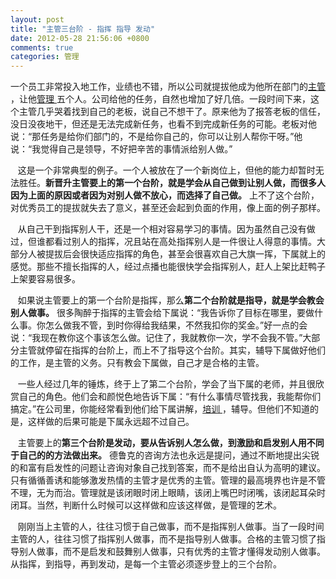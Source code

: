 ```yaml
---
layout: post
title: "主管三台阶 - 指挥 指导 发动"
date: 2012-05-28 21:56:06 +0800
comments: true
categories: 管理
---
```

<p> <span>一个员工非常投入地工作，业绩也不错，所以公司就提拔他成为他所在部门的<a href="http://blog.ceconlinebbs.com/BK/%BE%AD%C0%ED.HTM" target="_blank"><span>主管 </span></a>，让他<a href="http://blog.ceconlinebbs.com/BK/%B9%DC%C0%ED.HTM" target="_blank"><span>管理 </span></a>五个人。公司给他的任务，自然也增加了好几倍。一段时间下来，这个主管几乎哭着找到自己的老板，说自己不想干了。原来他为了报答老板的信任，没日没夜地干，但还是无法完成新任务，也看不到完成新任务的可能。老板对他说：“那任务是给你们部门的，不是给你自己的，你可以让别人帮你干呀。”他说：“我觉得自己是领导，不好把辛苦的事情派给别人做。”</span></p><p> <span> </span></p><p> <span> &nbsp;&nbsp;&nbsp;</span><span>这是一个非常典型的例子。一个人被放在了一个新岗位上，但他的能力却暂时无法胜任。<strong>新晋升主管要上的第一个台阶，就是学会从自己做到让别人做，而很多人因为上面的原因或者因为对别人做不放心，而选择了自己做。</strong> 上不了这个台阶，对优秀员工的提拔就失去了意义，甚至还会起到负面的作用，像上面的例子那样。</span></p><p> <span> </span></p><p> <span> &nbsp;&nbsp;&nbsp;</span><span>从自己干到指挥别人干，还是一个相对容易学习的事情。因为虽然自己没有做过，但谁都看过别人的指挥，况且站在高处指挥别人是一件很让人得意的事情。大部分人被提拔后会很快适应指挥的角色，甚至会很喜欢自己大旗一挥，下属就上的感觉。那些不擅长指挥的人，经过点播也能很快学会指挥别人，赶人上架比赶鸭子上架要容易很多。</span></p><p> <span> </span></p><p> <span> &nbsp;&nbsp;&nbsp;</span><span>如果说主管要上的第一个台阶是指挥，那么<strong>第二个台阶就是指导，就是学会教会别人做事。</strong> 很多陶醉于指挥的主管会给下属说：“我告诉你了目标在哪里，要做什么事。你怎么做我不管，到时你得给我结果，不然我扣你的奖金。”好一点的会说：“我现在教你这个事该怎么做。记住了，我就教你一次，学不会我不管。”大部分主管就停留在指挥的台阶上，而上不了指导这个台阶。其实，辅导下属做好他们的工作，是主管的义务。只有教会下属做，自己才是合格的主管。</span></p><p> <span> </span></p><p> <span> &nbsp;&nbsp;&nbsp;</span><span>一些人经过几年的锤炼，终于上了第二个台阶，学会了当下属的老师，并且很欣赏自己的角色。他们会和颜悦色地告诉下属：“有什么事情尽管找我，我能帮你们搞定。”在公司里，你能经常看到他们给下属讲解，<a href="http://blog.ceconlinebbs.com/BK/%C5%E0%D1%B5.HTM" target="_blank"><span>培训 </span></a>，辅导。但他们不知道的是，这样做的后果可能是下属永远超不过自己。</span></p><p> <span> </span></p><p> <span> &nbsp;&nbsp;&nbsp;</span><span>主管要上的<strong>第三个台阶是发动，要从告诉别人怎么做，到激励和启发别人用不同于自己的的方法做出来。</strong> 德鲁克的咨询方法也永远是提问，通过不断地提出尖锐的和富有启发性的问题让咨询对象自己找到答案，而不是给出自认为高明的建议。只有循循善诱和能够激发热情的主管才是优秀的主管。管理的最高境界也许是不管不理，无为而治。管理就是该闭眼时闭上眼睛，该闭上嘴巴时闭嘴，该闭起耳朵时闭耳。当然，判断什么时候可以这样做和应该这样做，是管理的艺术。</span></p><p> <span> </span></p><p> <span> &nbsp;&nbsp;&nbsp;</span><span>刚刚当上主管的人，往往习惯于自己做事，而不是指挥别人做事。当了一段时间主管的人，往往习惯了指挥别人做事，而不是指导别人做事。合格的主管习惯了指导别人做事，而不是启发和鼓舞别人做事，只有优秀的主管才懂得发动别人做事。从指挥，到指导，再到发动，是每一个主管必须逐步登上的三个台阶。</span></p>
